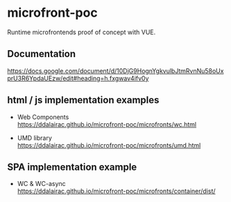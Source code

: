 # microfront-poc
Runtime microfrontends proof of concept with VUE.

## Documentation
https://docs.google.com/document/d/10DjG9HognYgkvulbJtmRvnNu58oUxprU3R6YpdaUEzw/edit#heading=h.fxgwav4ifv0y

## html / js implementation examples

 - Web Components<br/>
   https://ddalairac.github.io/microfront-poc/microfronts/wc.html

 - UMD library<br/>
   https://ddalairac.github.io/microfront-poc/microfronts/umd.html


## SPA implementation example
 - WC & WC-async <br/>
   https://ddalairac.github.io/microfront-poc/microfronts/container/dist/

